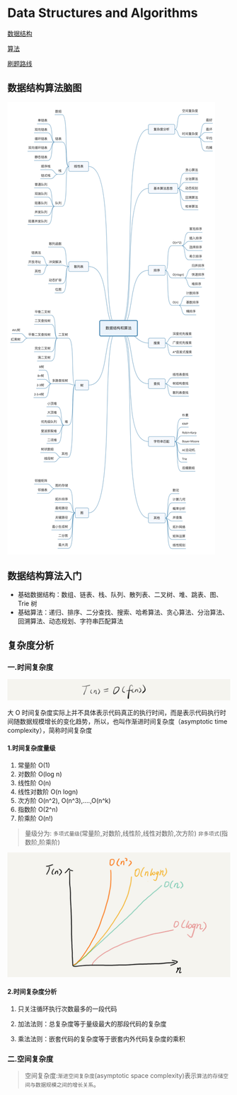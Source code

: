 # Data Structures and Algorithms

[数据结构](./data_structures.md)

[算法](./algorithms.md)

[刷题路线](./leetcode.md)

## 数据结构算法脑图

![数据结构算法脑图](./resource/data_structures_and_algorithms.jpg)

## 数据结构算法入门

- 基础数据结构：数组、链表、栈、队列、散列表、二叉树、堆、跳表、图、Trie 树
- 基础算法：递归、排序、二分查找、搜索、哈希算法、贪心算法、分治算法、回溯算法、动态规划、字符串匹配算法

## 复杂度分析

### 一.时间复杂度

![时间复杂度公式](./resource/time_complexity.png)

大 O 时间复杂度实际上并不具体表示代码真正的执行时间，而是表示代码执行时间随数据规模增长的变化趋势，所以，也叫作渐进时间复杂度（asymptotic time complexity），简称时间复杂度

#### 1.时间复杂度量级

1. 常量阶 O(1)
1. 对数阶 O(log n)
1. 线性阶 O(n)
1. 线性对数阶 O(n logn)
1. 次方阶 O(n^2), O(n^3),....,O(n^k)
1. 指数阶 O(2^n)
1. 阶乘阶 O(n!)

> 量级分为: `多项式量级`(常量阶,对数阶,线性阶,线性对数阶,次方阶) `非多项式`(指数阶,阶乘阶)

![复杂度趋势图](./resource/complexity_type.jpg)

#### 2.时间复杂度分析

1. 只关注循环执行次数最多的一段代码

1. 加法法则：总复杂度等于量级最大的那段代码的复杂度

1. 乘法法则：嵌套代码的复杂度等于嵌套内外代码复杂度的乘积

### 二.空间复杂度

> 空间复杂度:`渐进空间复杂度`(asymptotic space complexity)表示`算法的存储空间与数据规模之间的增长关系`。
